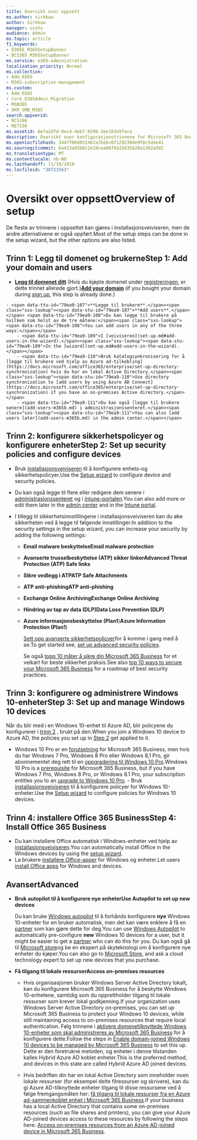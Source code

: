 ```yaml
---
title: Oversikt over oppsett
ms.author: sirkkuw
author: Sirkkuw
manager: scotv
audience: Admin
ms.topic: article
f1_keywords:
- O365E_M365SetupBanner
- BCS365_M365SetupBanner
ms.service: o365-administration
localization_priority: Normal
ms.collection:
- Adm_O365
- M365-subscription-management
ms.custom:
- Adm_O365
- Core_O365Admin_Migration
- MSB365
- OKR_SMB_M365
search.appverid:
- BCS160
- MET150
ms.assetid: 6e7a2dfd-8ec4-4eb7-8390-3ee103e5fece
description: Oversikt over konfigurasjonstrinnene for Microsoft 365 Business.
ms.openlocfilehash: 3447f06d031462a7bebc6f129238de9f0c5dee41
ms.sourcegitcommit: 6a413a65b8c2e10cea08f0a15635b28a1362a582
ms.translationtype: MT
ms.contentlocale: nb-NO
ms.lasthandoff: 11/19/2019
ms.locfileid: "38721563"
---
```

# <a name="overview-of-setup"></a><span data-ttu-id="79ea9-103">Oversikt over oppsett</span><span class="sxs-lookup"><span data-stu-id="79ea9-103">Overview of setup</span></span>

<span data-ttu-id="79ea9-104">De fleste av trinnene i oppsettet kan gjøres i installasjonsveiviseren, men de andre alternativene er også oppført.</span><span class="sxs-lookup"><span data-stu-id="79ea9-104">Most of the setup steps can be done in the setup wizard, but the other options are also listed.</span></span>

## <a name="step-1-add-your-domain-and-users"></a><span data-ttu-id="79ea9-105">Trinn 1: Legg til domenet og brukerne</span><span class="sxs-lookup"><span data-stu-id="79ea9-105">Step 1: Add your domain and users</span></span>

   - <span data-ttu-id="79ea9-106">**[Legg til domenet ditt](set-up.md#add-your-domain-to-personalize-sign-in)** (Hvis du kjøpte domenet under [registreringen](sign-up.md), er dette trinnet allerede gjort.)</span><span class="sxs-lookup"><span data-stu-id="79ea9-106">**[Add your domain](set-up.md#add-your-domain-to-personalize-sign-in)** (if you bought your domain during [sign up](sign-up.md), this step is already done.)</span></span>

    - <span data-ttu-id="79ea9-107">**Legge til brukere**.</span><span class="sxs-lookup"><span data-stu-id="79ea9-107">**Add users**.</span></span> <span data-ttu-id="79ea9-108">Du kan legge til brukere på hvilken som helst av de tre måtene:</span><span class="sxs-lookup"><span data-stu-id="79ea9-108">You can add users in any of the three ways:</span></span>
        - <span data-ttu-id="79ea9-109">I [veiviseren](set-up.md#add-users-in-the-wizard).</span><span class="sxs-lookup"><span data-stu-id="79ea9-109">In the [wizard](set-up.md#add-users-in-the-wizard).</span></span>
        - <span data-ttu-id="79ea9-110">Bruk katalogsynkronisering for å [legge til brukere ved hjelp av Azure ad-tilkobling](https://docs.microsoft.com/office365/enterprise/set-up-directory-synchronization) hvis du har en lokal Active Directory.</span><span class="sxs-lookup"><span data-stu-id="79ea9-110">Use directory synchronization to [add users by using Azure AD Connect](https://docs.microsoft.com/office365/enterprise/set-up-directory-synchronization) if you have an on-premises Active directory.</span></span>
        - <span data-ttu-id="79ea9-111">Du kan også [legge til brukere senere](add-users-m365b.md) i administrasjonssenteret.</span><span class="sxs-lookup"><span data-stu-id="79ea9-111">You can also [add users later](add-users-m365b.md) in the admin center.</span></span>
## <a name="step-2-set-up-security-policies-and-configure-devices"></a><span data-ttu-id="79ea9-112">Trinn 2: konfigurere sikkerhetspolicyer og konfigurere enheter</span><span class="sxs-lookup"><span data-stu-id="79ea9-112">Step 2: Set up security policies and configure devices</span></span> 

  - <span data-ttu-id="79ea9-113">Bruk [installasjonsveiviseren](set-up.md#protect-data-and-devices) til å konfigurere enhets-og sikkerhetspolicyer.</span><span class="sxs-lookup"><span data-stu-id="79ea9-113">Use the [Setup wizard](set-up.md#protect-data-and-devices) to configure device and security policies.</span></span> 
  - <span data-ttu-id="79ea9-114">Du kan også legge til flere eller redigere dem senere i [administrasjonssenteret](view-policies-and-devices.md) og i [Intune-portalen](https://docs.microsoft.com/intune/tutorial-walkthrough-intune-portal).</span><span class="sxs-lookup"><span data-stu-id="79ea9-114">You can also add more or edit them later in the [admin center](view-policies-and-devices.md) and in the [Intune portal](https://docs.microsoft.com/intune/tutorial-walkthrough-intune-portal).</span></span>
  - <span data-ttu-id="79ea9-115">I tillegg til sikkerhetsinnstillingene i installasjonsveiviseren kan du øke sikkerheten ved å legge til følgende innstillinger:</span><span class="sxs-lookup"><span data-stu-id="79ea9-115">In addition to the security settings in the setup wizard, you can increase your security by adding the following settings:</span></span>

      - <span data-ttu-id="79ea9-116">**Email malware beskyttelse**</span><span class="sxs-lookup"><span data-stu-id="79ea9-116">**Email malware protection**</span></span>
      - <span data-ttu-id="79ea9-117">**Avanserte trusselbeskyttelse (ATP) sikker linker**</span><span class="sxs-lookup"><span data-stu-id="79ea9-117">**Advanced Threat Protection (ATP) Safe links**</span></span>
      - <span data-ttu-id="79ea9-118">**Sikre vedlegg i ATP**</span><span class="sxs-lookup"><span data-stu-id="79ea9-118">**ATP Safe Attachments**</span></span>
      - <span data-ttu-id="79ea9-119">**ATP anti-phishing**</span><span class="sxs-lookup"><span data-stu-id="79ea9-119">**ATP anti-phishing**</span></span>
      - <span data-ttu-id="79ea9-120">**Exchange Online Archiving**</span><span class="sxs-lookup"><span data-stu-id="79ea9-120">**Exchange Online Archiving**</span></span>
      - <span data-ttu-id="79ea9-121">**Hindring av tap av data (DLP)**</span><span class="sxs-lookup"><span data-stu-id="79ea9-121">**Data Loss Prevention (DLP)**</span></span>
      - <span data-ttu-id="79ea9-122">**Azure informasjonsbeskyttelse (Plan1**)</span><span class="sxs-lookup"><span data-stu-id="79ea9-122">**Azure Information Protection (Plan1**)</span></span>

          <span data-ttu-id="79ea9-123">[Sett opp avanserte sikkerhetspolicyer](set-up-advanced-security.md)for å komme i gang med å se.</span><span class="sxs-lookup"><span data-stu-id="79ea9-123">To get started see, [set up advanced security policies](set-up-advanced-security.md).</span></span>

        <span data-ttu-id="79ea9-124">Se også [topp 10 måter å sikre din Microsoft 365 Business](https://docs.microsoft.com/office365/admin/security-and-compliance/secure-your-business-data) for et veikart for beste sikkerhet praksis.</span><span class="sxs-lookup"><span data-stu-id="79ea9-124">See also [top 10 ways to secure your Microsoft 365 Business](https://docs.microsoft.com/office365/admin/security-and-compliance/secure-your-business-data) for a roadmap of best security practices.</span></span>

## <a name="step-3-set-up-and-manage-windows-10-devices"></a><span data-ttu-id="79ea9-125">Trinn 3: konfigurere og administrere Windows 10-enheter</span><span class="sxs-lookup"><span data-stu-id="79ea9-125">Step 3: Set up and manage Windows 10 devices</span></span>

   <span data-ttu-id="79ea9-126">Når du blir med i en Windows 10-enhet til Azure AD, blir policyene du konfigurerer i [trinn 2](#step-2-set-up-security-policies-and-configure-devices) , brukt på den.</span><span class="sxs-lookup"><span data-stu-id="79ea9-126">When you join a Windows 10 device to Azure AD, the policies you set up in [Step 2](#step-2-set-up-security-policies-and-configure-devices) get applied to it.</span></span>

   - <span data-ttu-id="79ea9-127">Windows 10 Pro er en [forutsetning](pre-requisites-for-data-protection.md) for Microsoft 365 Business, men hvis du har Windows 7 Pro, Windows 8 Pro eller Windows 8,1 Pro, gir abonnementet deg rett til en [oppgradering til Windows 10 Pro](https://docs.microsoft.com/microsoft-365/business/upgrade-to-windows-pro-creators-update).</span><span class="sxs-lookup"><span data-stu-id="79ea9-127">Windows 10 Pro is a [prerequisite](pre-requisites-for-data-protection.md) for Microsoft 365 Business, but if you have Windows 7 Pro, Windows 8 Pro, or Windows 8.1 Pro, your subscription entitles you to an [upgrade to  Windows 10 Pro](https://docs.microsoft.com/microsoft-365/business/upgrade-to-windows-pro-creators-update).</span></span>
    - <span data-ttu-id="79ea9-128">Bruk [installasjonsveiviseren](set-up.md#protect-data-and-devices) til å konfigurere policyer for Windows 10-enheter.</span><span class="sxs-lookup"><span data-stu-id="79ea9-128">Use the [Setup wizard](set-up.md#protect-data-and-devices) to configure policies for Windows 10 devices.</span></span>

## <a name="step-4-install-office-365-business"></a><span data-ttu-id="79ea9-129">Trinn 4: installere Office 365 Business</span><span class="sxs-lookup"><span data-stu-id="79ea9-129">Step 4: Install Office 365 Business</span></span>
- <span data-ttu-id="79ea9-130">Du kan installere Office automatisk i Windows-enheter ved hjelp av [installasjonsveiviseren](set-up.md#deploy-office-365-client-apps).</span><span class="sxs-lookup"><span data-stu-id="79ea9-130">You can automatically install Office in the Windows devices by using the [setup wizard](set-up.md#deploy-office-365-client-apps).</span></span>
- <span data-ttu-id="79ea9-131">La brukere [installere Office-apper](https://docs.microsoft.com/office365/admin/setup/install-applications) for Windows og enheter.</span><span class="sxs-lookup"><span data-stu-id="79ea9-131">Let users [install Office apps](https://docs.microsoft.com/office365/admin/setup/install-applications) for Windows and devices.</span></span>
     
## <a name="advanced"></a><span data-ttu-id="79ea9-132">Avansert</span><span class="sxs-lookup"><span data-stu-id="79ea9-132">Advanced</span></span>
- <span data-ttu-id="79ea9-133">**Bruk autopilot til å konfigurere nye enheter**</span><span class="sxs-lookup"><span data-stu-id="79ea9-133">**Use Autopilot to set up new devices**</span></span>
            
     <span data-ttu-id="79ea9-134">Du kan bruke [Windows autopilot](add-autopilot-devices-and-profile.md) til å forhånds konfigurere **nye** Windows 10-enheter for en bruker automatisk, men det kan være enklere å få en [partner](https://www.microsoft.com/solution-providers/search) som kan gjøre dette for deg.</span><span class="sxs-lookup"><span data-stu-id="79ea9-134">You can use [Windows Autopilot](add-autopilot-devices-and-profile.md) to automatically pre-configure **new** Windows 10 devices for a user, but it might be easier to get a [partner](https://www.microsoft.com/solution-providers/search) who can do this for you.</span></span> <span data-ttu-id="79ea9-135">Du kan også gå til [Microsoft store](https://go.microsoft.com/fwlink/?linkid=874598)og be en ekspert på skyteknologi om å konfigurere nye enheter du kjøper.</span><span class="sxs-lookup"><span data-stu-id="79ea9-135">You can also go to [Microsoft Store](https://go.microsoft.com/fwlink/?linkid=874598), and ask a cloud technology expert to set up new devices that you purchase.</span></span>

- <span data-ttu-id="79ea9-136">**Få tilgang til lokale ressurser**</span><span class="sxs-lookup"><span data-stu-id="79ea9-136">**Access on-premises resources**</span></span>

     - <span data-ttu-id="79ea9-137">Hvis organisasjonen bruker Windows Server Active Directory lokalt, kan du konfigurere Microsoft 365 Business for å beskytte Windows 10-enhetene, samtidig som du opprettholder tilgang til lokale ressurser som krever lokal godkjenning.</span><span class="sxs-lookup"><span data-stu-id="79ea9-137">If your organization uses Windows Server Active Directory on-premises, you can set up Microsoft 365 Business to protect your Windows 10 devices, while still maintaining access to on-premises resources that require local authentication.</span></span> <span data-ttu-id="79ea9-138">Følg trinnene i [aktivere domenetilknyttede Windows 10-enheter som skal administreres av Microsoft 365 Business](manage-windows-devices.md) for å konfigurere dette.</span><span class="sxs-lookup"><span data-stu-id="79ea9-138">Follow the steps in [Enable domain-joined Windows 10 devices to be managed by Microsoft 365 Business](manage-windows-devices.md) to set this up.</span></span> <span data-ttu-id="79ea9-139">Dette er den foretrukne metoden, og enheter i denne tilstanden kalles Hybrid Azure AD koblet enheter.</span><span class="sxs-lookup"><span data-stu-id="79ea9-139">This is the preferred method, and devices in this state are called Hybrid Azure AD joined devices.</span></span>

    - <span data-ttu-id="79ea9-140">Hvis bedriften din har en lokal Active Directory som inneholder noen lokale ressurser (for eksempel delte filressurser og skrivere), kan du gi Azure AD-tilknyttede enheter tilgang til disse ressursene ved å følge fremgangsmåten her: [få tilgang til lokale ressurser fra en Azure ad-sammenkoblet enhet i Microsoft 365 Business](access-resources.md).</span><span class="sxs-lookup"><span data-stu-id="79ea9-140">If your business has a local Active Directory that contains some on-premises resources (such as file shares and printers), you can give your Azure AD-joined devices access to these resources by following the steps here: [Access on-premises resources from an Azure AD-joined device in Microsoft 365 Business](access-resources.md).</span></span>

  